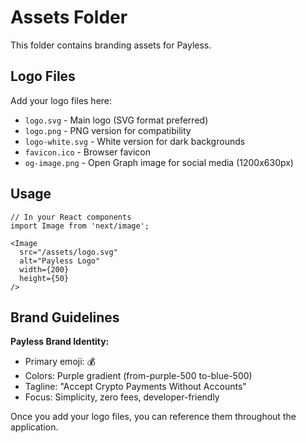 # Assets Folder

This folder contains branding assets for Payless.

## Logo Files

Add your logo files here:

- `logo.svg` - Main logo (SVG format preferred)
- `logo.png` - PNG version for compatibility
- `logo-white.svg` - White version for dark backgrounds
- `favicon.ico` - Browser favicon
- `og-image.png` - Open Graph image for social media (1200x630px)

## Usage

```tsx
// In your React components
import Image from 'next/image';

<Image 
  src="/assets/logo.svg" 
  alt="Payless Logo" 
  width={200} 
  height={50}
/>
```

## Brand Guidelines

**Payless Brand Identity:**
- Primary emoji: 💰
- Colors: Purple gradient (from-purple-500 to-blue-500)
- Tagline: "Accept Crypto Payments Without Accounts"
- Focus: Simplicity, zero fees, developer-friendly

Once you add your logo files, you can reference them throughout the application.

